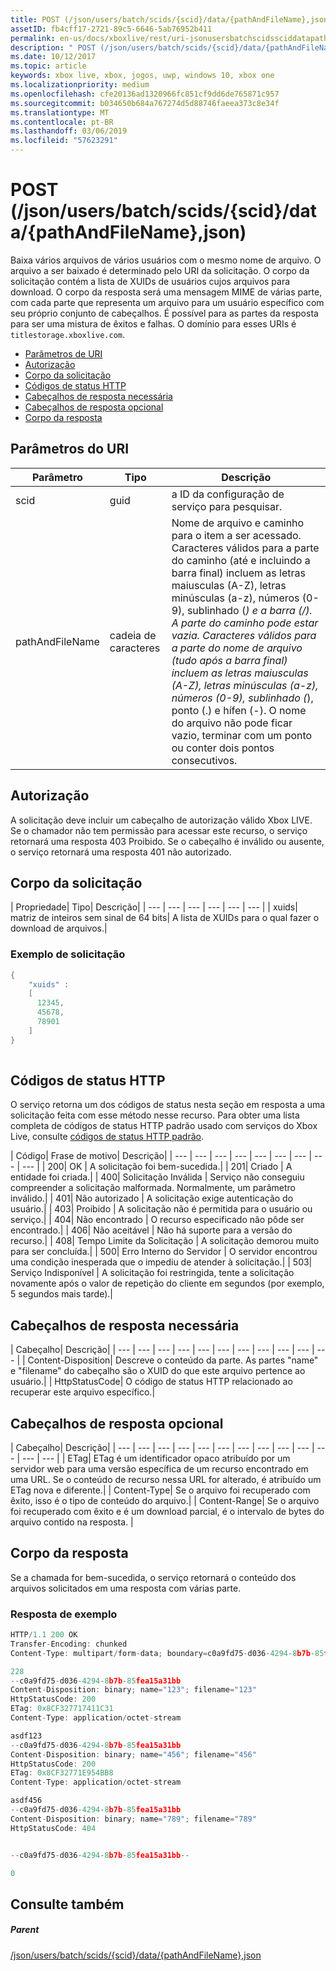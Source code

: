 ```yaml
---
title: POST (/json/users/batch/scids/{scid}/data/{pathAndFileName},json)
assetID: fb4cff17-2721-89c5-6646-5ab76952b411
permalink: en-us/docs/xboxlive/rest/uri-jsonusersbatchscidssciddatapathandfilenametype-post.html
description: " POST (/json/users/batch/scids/{scid}/data/{pathAndFileName},json)"
ms.date: 10/12/2017
ms.topic: article
keywords: xbox live, xbox, jogos, uwp, windows 10, xbox one
ms.localizationpriority: medium
ms.openlocfilehash: cfe20136ad1320966fc851cf9dd6de765871c957
ms.sourcegitcommit: b034650b684a767274d5d88746faeea373c8e34f
ms.translationtype: MT
ms.contentlocale: pt-BR
ms.lasthandoff: 03/06/2019
ms.locfileid: "57623291"
---
```

# <a name="post-jsonusersbatchscidssciddatapathandfilenamejson"></a>POST (/json/users/batch/scids/{scid}/data/{pathAndFileName},json)
Baixa vários arquivos de vários usuários com o mesmo nome de arquivo. O arquivo a ser baixado é determinado pelo URI da solicitação. O corpo da solicitação contém a lista de XUIDs de usuários cujos arquivos para download. O corpo da resposta será uma mensagem MIME de várias parte, com cada parte que representa um arquivo para um usuário específico com seu próprio conjunto de cabeçalhos. É possível para as partes da resposta para ser uma mistura de êxitos e falhas. O domínio para esses URIs é `titlestorage.xboxlive.com`.
 
  * [Parâmetros de URI](#ID4EX)
  * [Autorização](#ID4ECB)
  * [Corpo da solicitação](#ID4EPB)
  * [Códigos de status HTTP](#ID4E3C)
  * [Cabeçalhos de resposta necessária](#ID4EPAAC)
  * [Cabeçalhos de resposta opcional](#ID4ESBAC)
  * [Corpo da resposta](#ID4E3CAC)
 
<a id="ID4EX"></a>

 
## <a name="uri-parameters"></a>Parâmetros do URI
 
| Parâmetro| Tipo| Descrição| 
| --- | --- | --- | 
| scid| guid| a ID da configuração de serviço para pesquisar.| 
| pathAndFileName| cadeia de caracteres| Nome de arquivo e caminho para o item a ser acessado. Caracteres válidos para a parte do caminho (até e incluindo a barra final) incluem as letras maiusculas (A-Z), letras minúsculas (a-z), números (0-9), sublinhado (_) e a barra (/). A parte do caminho pode estar vazia. Caracteres válidos para a parte do nome de arquivo (tudo após a barra final) incluem as letras maiusculas (A-Z), letras minúsculas (a-z), números (0-9), sublinhado (_), ponto (.) e hífen (-). O nome do arquivo não pode ficar vazio, terminar com um ponto ou conter dois pontos consecutivos.| 
  
<a id="ID4ECB"></a>

 
## <a name="authorization"></a>Autorização 
 
A solicitação deve incluir um cabeçalho de autorização válido Xbox LIVE. Se o chamador não tem permissão para acessar este recurso, o serviço retornará uma resposta 403 Proibido. Se o cabeçalho é inválido ou ausente, o serviço retornará uma resposta 401 não autorizado. 
  
<a id="ID4EPB"></a>

 
## <a name="request-body"></a>Corpo da solicitação
 
| Propriedade| Tipo| Descrição| 
| --- | --- | --- | --- | --- | --- | 
| xuids| matriz de inteiros sem sinal de 64 bits| A lista de XUIDs para o qual fazer o download de arquivos.| 
 
<a id="ID4EQC"></a>

 
### <a name="sample-request"></a>Exemplo de solicitação
 

```cpp
{
    "xuids" : 
    [
      12345,
      45678,
      78901
    ]
}
      
```

   
<a id="ID4E3C"></a>

 
## <a name="http-status-codes"></a>Códigos de status HTTP 
 
O serviço retorna um dos códigos de status nesta seção em resposta a uma solicitação feita com esse método nesse recurso. Para obter uma lista completa de códigos de status HTTP padrão usado com serviços do Xbox Live, consulte [códigos de status HTTP padrão](../../additional/httpstatuscodes.md).
 
| Código| Frase de motivo| Descrição| 
| --- | --- | --- | --- | --- | --- | --- | --- | --- | 
| 200| OK | A solicitação foi bem-sucedida.| 
| 201| Criado | A entidade foi criada.| 
| 400| Solicitação Inválida | Serviço não conseguiu compreender a solicitação malformada. Normalmente, um parâmetro inválido.| 
| 401| Não autorizado | A solicitação exige autenticação do usuário.| 
| 403| Proibido | A solicitação não é permitida para o usuário ou serviço.| 
| 404| Não encontrado | O recurso especificado não pôde ser encontrado.| 
| 406| Não aceitável | Não há suporte para a versão do recurso.| 
| 408| Tempo Limite da Solicitação | A solicitação demorou muito para ser concluída.| 
| 500| Erro Interno do Servidor | O servidor encontrou uma condição inesperada que o impediu de atender à solicitação.| 
| 503| Serviço Indisponível | A solicitação foi restringida, tente a solicitação novamente após o valor de repetição do cliente em segundos (por exemplo, 5 segundos mais tarde).| 
  
<a id="ID4EPAAC"></a>

 
## <a name="required-response-headers"></a>Cabeçalhos de resposta necessária
 
| Cabeçalho| Descrição| 
| --- | --- | --- | --- | --- | --- | --- | --- | --- | --- | --- | 
| Content-Disposition| Descreve o conteúdo da parte. As partes "name" e "filename" do cabeçalho são o XUID do que este arquivo pertence ao usuário.| 
| HttpStatusCode| O código de status HTTP relacionado ao recuperar este arquivo específico.| 
  
<a id="ID4ESBAC"></a>

 
## <a name="optional-response-headers"></a>Cabeçalhos de resposta opcional
 
| Cabeçalho| Descrição| 
| --- | --- | --- | --- | --- | --- | --- | --- | --- | --- | --- | --- | --- | 
| ETag| ETag é um identificador opaco atribuído por um servidor web para uma versão específica de um recurso encontrado em uma URL. Se o conteúdo de recurso nessa URL for alterado, é atribuído um ETag nova e diferente.| 
| Content-Type| Se o arquivo foi recuperado com êxito, isso é o tipo de conteúdo do arquivo.| 
| Content-Range| Se o arquivo foi recuperado com êxito e é um download parcial, é o intervalo de bytes do arquivo contido na resposta. | 
  
<a id="ID4E3CAC"></a>

 
## <a name="response-body"></a>Corpo da resposta
 
Se a chamada for bem-sucedida, o serviço retornará o conteúdo dos arquivos solicitados em uma resposta com várias parte.
 
<a id="ID4EGDAC"></a>

 
### <a name="sample-response"></a>Resposta de exemplo 
 

```cpp
HTTP/1.1 200 OK
Transfer-Encoding: chunked
Content-Type: multipart/form-data; boundary=c0a9fd75-d036-4294-8b7b-85fea15a31bb

228
--c0a9fd75-d036-4294-8b7b-85fea15a31bb
Content-Disposition: binary; name="123"; filename="123"
HttpStatusCode: 200
ETag: 0x8CF327717411C31
Content-Type: application/octet-stream

asdf123
--c0a9fd75-d036-4294-8b7b-85fea15a31bb
Content-Disposition: binary; name="456"; filename="456"
HttpStatusCode: 200
ETag: 0x8CF32771E954BB8
Content-Type: application/octet-stream

asdf456
--c0a9fd75-d036-4294-8b7b-85fea15a31bb
Content-Disposition: binary; name="789"; filename="789"
HttpStatusCode: 404


--c0a9fd75-d036-4294-8b7b-85fea15a31bb--

0

```

   
<a id="ID4EUDAC"></a>

 
## <a name="see-also"></a>Consulte também
 
<a id="ID4EWDAC"></a>

 
##### <a name="parent"></a>Parent 

[/json/users/batch/scids/{scid}/data/{pathAndFileName},json](uri-jsonusersbatchscidssciddatapathandfilenametype.md)

   
